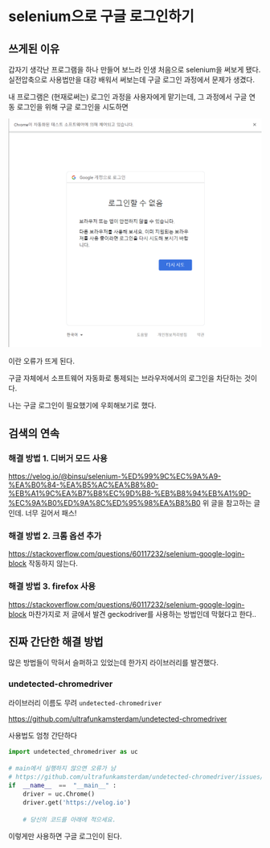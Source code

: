 # selenium으로 구글 로그인하기
## 쓰게된 이유
갑자기 생각난 프로그램을 하나 만들어 보느라 인생 처음으로 selenium을 써보게 됐다.
실전압축으로 사용법만을 대강 배워서 써보는데 구글 로그인 과정에서 문제가 생겼다.

내 프로그램은 (현재로써는) 로그인 과정을 사용자에게 맡기는데, 그 과정에서 구글 연동 로그인을 위해 구글 로그인을 시도하면 

![login실패](17-1.png)

이란 오류가 뜨게 된다.

구글 자체에서 소프트웨어 자동화로 통제되는 브라우저에서의 로그인을 차단하는 것이다.

나는 구글 로그인이 필요했기에 우회해보기로 했다.

## 검색의 연속
### 해결 방법 1. 디버거 모드 사용
https://velog.io/@binsu/selenium-%ED%99%9C%EC%9A%A9-%EA%B0%84-%EA%B5%AC%EA%B8%80-%EB%A1%9C%EA%B7%B8%EC%9D%B8-%EB%B8%94%EB%A1%9D-%EC%9A%B0%ED%9A%8C%ED%95%98%EA%B8%B0
위 글을 참고하는 글인데. 너무 길어서 패스!

### 해결 방법 2. 크롬 옵션 추가
https://stackoverflow.com/questions/60117232/selenium-google-login-block
작동하지 않는다.

### 해결 방법 3. firefox 사용
https://stackoverflow.com/questions/60117232/selenium-google-login-block
마찬가지로 저 글에서 발견 geckodriver를 사용하는 방법인데 막혔다고 한다..

## 진짜 간단한 해결 방법
많은 방법들이 막혀서 슬퍼하고 있었는데 한가지 라이브러리를 발견했다.

### undetected-chromedriver
라이브러리 이름도 무려 `undetected-chromedriver`

https://github.com/ultrafunkamsterdam/undetected-chromedriver

사용법도 엄청 간단하다

```python
import undetected_chromedriver as uc

# main에서 실행하지 않으면 오류가 남
# https://github.com/ultrafunkamsterdam/undetected-chromedriver/issues/486#issuecomment-1032009193 참조
if  __name__  ==  "__main__" :
    driver = uc.Chrome()
    driver.get('https://velog.io')

    # 당신의 코드를 아래에 적으세요.
```

이렇게만 사용하면 구글 로그인이 된다.
